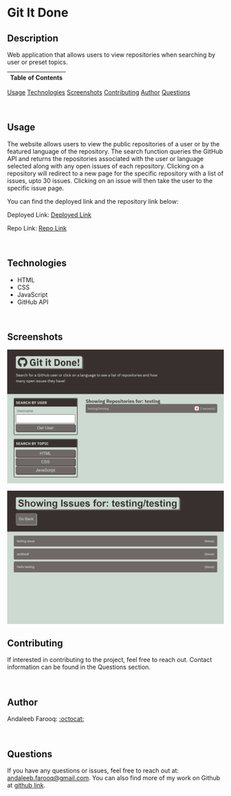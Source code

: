 # Git It Done

## Description
Web application that allows users to view repositories when searching by user or preset topics.



Table of Contents |
-------------------|
[Usage](#Usage)
[Technologies](#Technologies)
[Screenshots](#Screenshots)
[Contributing](#Contributing)
[Author](#Author)
[Questions](#Questions)

<br />

## Usage

The website allows users to view the public repositories of a user or by the featured language of the repository. The search function queries the GitHub API and returns the repositories associated with the user or language selected along with any open issues of each repository. Clicking on a repository will redirect to a new page for the specific repository with a list of issues, upto 30 issues. Clicking on an issue will then take the user to the specific issue page.

You can find the deployed link and the repository link below:

Deployed Link: [Deployed Link](https://cerafinn.github.io/git-it-done)

Repo Link: [Repo Link](https://github.com/cerafinn/git-it-done)

<br />

## Technologies

* HTML
* CSS
* JavaScript
* GitHub API

<br />

## Screenshots

![IMG](./assets/images/git-it-done-screenshot.png)

![SINGLE REPO](./assets/images/git-it-done-single-repo-screenshot.png)

## Contributing

If interested in contributing to the project, feel free to reach out. Contact information can be found in the Questions section.

<br />

## Author

Andaleeb Farooq: [:octocat:](https://github.com/cerafinn)

<br />

## Questions

If you have any questions or issues, feel free to reach out at: andaleeb.farooq@gmail.com.
You can also find more of my work on Github at [github link](https://github.com/cerafinn).